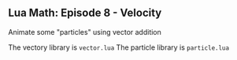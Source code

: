 ## Lua Math: Episode 8 - Velocity

Animate some "particles" using vector addition

The vectory library is `vector.lua`
The particle library is `particle.lua`